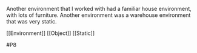 Another environment that I worked with had a familiar house environment, with lots of furniture. Another environment was a warehouse environment that was very static.

[[Environment]]
[[Object]]
[[Static]]

#P8 